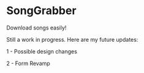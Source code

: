 # SongGrabber
Download songs easily!


Still a work in progress. Here are my future updates:


1 - Possible design changes

2 - Form Revamp
